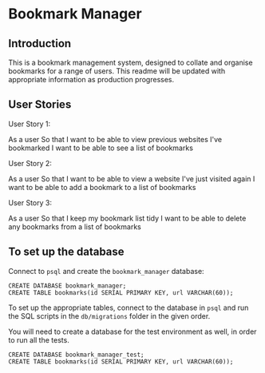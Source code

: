 # Bookmark Manager

## Introduction

This is a bookmark management system, designed to collate and organise bookmarks for a range of users. This readme will be updated with appropriate information as production progresses.

## User Stories

User Story 1:

As a user
So that I want to be able to view previous websites I've bookmarked
I want to be able to see a list of bookmarks

User Story 2:

As a user
So that I want to be able to view a website I've just visited again
I want to be able to add a bookmark to a list of bookmarks

User Story 3:

As a user
So that I keep my bookmark list tidy
I want to be able to delete any bookmarks from a list of bookmarks

## To set up the database

Connect to `psql` and create the `bookmark_manager` database:
 ```
CREATE DATABASE bookmark_manager;
CREATE TABLE bookmarks(id SERIAL PRIMARY KEY, url VARCHAR(60));
```
 To set up the appropriate tables, connect to the database in `psql` and run the SQL scripts in the `db/migrations` folder in the given order.

You will need to create a database for the test environment as well, in order to run all the tests.
```
CREATE DATABASE bookmark_manager_test;
CREATE TABLE bookmarks(id SERIAL PRIMARY KEY, url VARCHAR(60));
```

 ##
